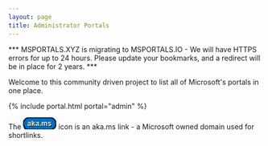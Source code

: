 ```yaml
---
layout: page
title: Administrator Portals
---
```

*** MSPORTALS.XYZ is migrating to MSPORTALS.IO - We will have HTTPS errors for up to 24 hours. Please update your bookmarks, and a redirect will be in place for 2 years. ***

Welcome to this community driven project to list all of Microsoft's portals in one place.

{% include portal.html portal="admin" %}

The ![aka.ms button](images\akamsicon.png) icon is an aka.ms link - a Microsoft owned domain used for shortlinks.
